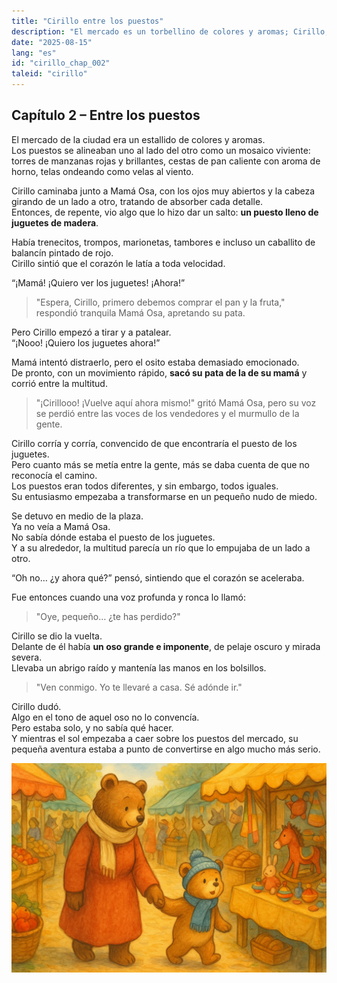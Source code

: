```yaml
---
title: "Cirillo entre los puestos"
description: "El mercado es un torbellino de colores y aromas; Cirillo, atraído por los juguetes, se suelta de su mamá y se pierde entre la multitud, hasta encontrarse con un gran oso de aspecto poco amistoso."
date: "2025-08-15"
lang: "es"
id: "cirillo_chap_002"
taleid: "cirillo"
---
```


## Capítulo 2 – Entre los puestos

El mercado de la ciudad era un estallido de colores y aromas.  
Los puestos se alineaban uno al lado del otro como un mosaico viviente: torres de manzanas rojas y brillantes, cestas de pan caliente con aroma de horno, telas ondeando como velas al viento.

Cirillo caminaba junto a Mamá Osa, con los ojos muy abiertos y la cabeza girando de un lado a otro, tratando de absorber cada detalle.  
Entonces, de repente, vio algo que lo hizo dar un salto: **un puesto lleno de juguetes de madera**.

Había trenecitos, trompos, marionetas, tambores e incluso un caballito de balancín pintado de rojo.  
Cirillo sintió que el corazón le latía a toda velocidad.

“¡Mamá! ¡Quiero ver los juguetes! ¡Ahora!”

> "Espera, Cirillo, primero debemos comprar el pan y la fruta," respondió tranquila Mamá Osa, apretando su pata.

Pero Cirillo empezó a tirar y a patalear.  
“¡Nooo! ¡Quiero los juguetes ahora!”

Mamá intentó distraerlo, pero el osito estaba demasiado emocionado.  
De pronto, con un movimiento rápido, **sacó su pata de la de su mamá** y corrió entre la multitud.

> "¡Cirillooo! ¡Vuelve aquí ahora mismo!" gritó Mamá Osa, pero su voz se perdió entre las voces de los vendedores y el murmullo de la gente.

Cirillo corría y corría, convencido de que encontraría el puesto de los juguetes.  
Pero cuanto más se metía entre la gente, más se daba cuenta de que no reconocía el camino.  
Los puestos eran todos diferentes, y sin embargo, todos iguales.  
Su entusiasmo empezaba a transformarse en un pequeño nudo de miedo.

Se detuvo en medio de la plaza.  
Ya no veía a Mamá Osa.  
No sabía dónde estaba el puesto de los juguetes.  
Y a su alrededor, la multitud parecía un río que lo empujaba de un lado a otro.

“Oh no… ¿y ahora qué?” pensó, sintiendo que el corazón se aceleraba.

Fue entonces cuando una voz profunda y ronca lo llamó:  
> "Oye, pequeño… ¿te has perdido?"

Cirillo se dio la vuelta.  
Delante de él había **un oso grande e imponente**, de pelaje oscuro y mirada severa.  
Llevaba un abrigo raído y mantenía las manos en los bolsillos.

> "Ven conmigo. Yo te llevaré a casa. Sé adónde ir."

Cirillo dudó.  
Algo en el tono de aquel oso no lo convencía.  
Pero estaba solo, y no sabía qué hacer.  
Y mientras el sol empezaba a caer sobre los puestos del mercado, su pequeña aventura estaba a punto de convertirse en algo mucho más serio.

![Cirillo](../../../assets/cirillo/cirillo_chap_002.png)
